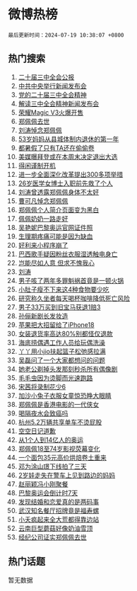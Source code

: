 # 微博热榜

`最后更新时间：2024-07-19 10:38:07 +0800`

## 热门搜索

1. [二十届三中全会公报](https://m.weibo.cn/search?containerid=100103type%3D1%26t%3D10%26q%3D%23%E4%BA%8C%E5%8D%81%E5%B1%8A%E4%B8%89%E4%B8%AD%E5%85%A8%E4%BC%9A%E5%85%AC%E6%8A%A5%23&stream_entry_id=51&isnewpage=1&extparam=seat%3D1%26pos%3D0%26c_type%3D51%26q%3D%2523%25E4%25BA%258C%25E5%258D%2581%25E5%25B1%258A%25E4%25B8%2589%25E4%25B8%25AD%25E5%2585%25A8%25E4%25BC%259A%25E5%2585%25AC%25E6%258A%25A5%2523%26dgr%3D0%26cate%3D10103%26stream_entry_id%3D51%26filter_type%3Drealtimehot%26display_time%3D1721356686%26pre_seqid%3D17213566866490303734)
1. [中共中央举行新闻发布会](https://m.weibo.cn/search?containerid=100103type%3D1%26t%3D10%26q%3D%23%E4%B8%AD%E5%85%B1%E4%B8%AD%E5%A4%AE%E4%B8%BE%E8%A1%8C%E6%96%B0%E9%97%BB%E5%8F%91%E5%B8%83%E4%BC%9A%23&stream_entry_id=31&isnewpage=1&extparam=seat%3D1%26stream_entry_id%3D31%26q%3D%2523%25E4%25B8%25AD%25E5%2585%25B1%25E4%25B8%25AD%25E5%25A4%25AE%25E4%25B8%25BE%25E8%25A1%258C%25E6%2596%25B0%25E9%2597%25BB%25E5%258F%2591%25E5%25B8%2583%25E4%25BC%259A%2523%26dgr%3D0%26filter_type%3Drealtimehot%26pos%3D0%26c_type%3D31%26realpos%3D1%26flag%3D1%26cate%3D5001%26lcate%3D5001%26band_rank%3D1%26display_time%3D1721356686%26pre_seqid%3D17213566866490303734)
1. [党的二十届三中全会精神](https://m.weibo.cn/search?containerid=100103type%3D1%26t%3D10%26q%3D%23%E5%85%9A%E7%9A%84%E4%BA%8C%E5%8D%81%E5%B1%8A%E4%B8%89%E4%B8%AD%E5%85%A8%E4%BC%9A%E7%B2%BE%E7%A5%9E%23&stream_entry_id=31&isnewpage=1&extparam=seat%3D1%26stream_entry_id%3D31%26q%3D%2523%25E5%2585%259A%25E7%259A%2584%25E4%25BA%258C%25E5%258D%2581%25E5%25B1%258A%25E4%25B8%2589%25E4%25B8%25AD%25E5%2585%25A8%25E4%25BC%259A%25E7%25B2%25BE%25E7%25A5%259E%2523%26dgr%3D0%26filter_type%3Drealtimehot%26pos%3D1%26c_type%3D31%26realpos%3D2%26flag%3D1%26cate%3D5001%26lcate%3D5001%26band_rank%3D2%26display_time%3D1721356686%26pre_seqid%3D17213566866490303734)
1. [解读三中全会精神新闻发布会](https://m.weibo.cn/search?containerid=100103type%3D1%26t%3D10%26q%3D%23%E8%A7%A3%E8%AF%BB%E4%B8%89%E4%B8%AD%E5%85%A8%E4%BC%9A%E7%B2%BE%E7%A5%9E%E6%96%B0%E9%97%BB%E5%8F%91%E5%B8%83%E4%BC%9A%23&stream_entry_id=31&isnewpage=1&extparam=seat%3D1%26stream_entry_id%3D31%26q%3D%2523%25E8%25A7%25A3%25E8%25AF%25BB%25E4%25B8%2589%25E4%25B8%25AD%25E5%2585%25A8%25E4%25BC%259A%25E7%25B2%25BE%25E7%25A5%259E%25E6%2596%25B0%25E9%2597%25BB%25E5%258F%2591%25E5%25B8%2583%25E4%25BC%259A%2523%26dgr%3D0%26filter_type%3Drealtimehot%26pos%3D2%26c_type%3D31%26realpos%3D3%26flag%3D1%26cate%3D5001%26lcate%3D5001%26band_rank%3D3%26display_time%3D1721356686%26pre_seqid%3D17213566866490303734)
1. [荣耀Magic V3火爆开售](https://m.weibo.cn/search?containerid=100103type%3D1%26t%3D10%26q%3D%23%E8%8D%A3%E8%80%80Magic+V3%E7%81%AB%E7%88%86%E5%BC%80%E5%94%AE%23&stream_entry_id=31&isnewpage=1&extparam=seat%3D1%26stream_entry_id%3D31%26q%3D%2523%25E8%258D%25A3%25E8%2580%2580Magic%2520V3%25E7%2581%25AB%25E7%2588%2586%25E5%25BC%2580%25E5%2594%25AE%2523%26dgr%3D0%26adid%3D246367%26band_rank%3D4%26pos%3D3%26c_type%3D31%26is_ad_pos%3D1%26cate%3D5001%26filter_type%3Drealtimehot%26lcate%3D5001%26topic_ad%3D1%26display_time%3D1721356686%26pre_seqid%3D17213566866490303734)
1. [郑佩佩去世](https://m.weibo.cn/search?containerid=100103type%3D1%26t%3D10%26q%3D%23%E9%83%91%E4%BD%A9%E4%BD%A9%E5%8E%BB%E4%B8%96%23&stream_entry_id=31&isnewpage=1&extparam=seat%3D1%26stream_entry_id%3D31%26q%3D%2523%25E9%2583%2591%25E4%25BD%25A9%25E4%25BD%25A9%25E5%258E%25BB%25E4%25B8%2596%2523%26dgr%3D0%26filter_type%3Drealtimehot%26pos%3D4%26c_type%3D31%26realpos%3D4%26flag%3D16%26cate%3D5001%26lcate%3D5001%26band_rank%3D4%26display_time%3D1721356686%26pre_seqid%3D17213566866490303734)
1. [刘涛悼念郑佩佩](https://m.weibo.cn/search?containerid=100103type%3D1%26t%3D10%26q%3D%E5%88%98%E6%B6%9B%E6%82%BC%E5%BF%B5%E9%83%91%E4%BD%A9%E4%BD%A9&stream_entry_id=31&isnewpage=1&extparam=seat%3D1%26stream_entry_id%3D31%26q%3D%25E5%2588%2598%25E6%25B6%259B%25E6%2582%25BC%25E5%25BF%25B5%25E9%2583%2591%25E4%25BD%25A9%25E4%25BD%25A9%26dgr%3D0%26filter_type%3Drealtimehot%26pos%3D5%26c_type%3D31%26realpos%3D5%26flag%3D1%26cate%3D5001%26lcate%3D5001%26band_rank%3D5%26display_time%3D1721356686%26pre_seqid%3D17213566866490303734)
1. [53岁妈妈从县城体制内退休的第一年](https://m.weibo.cn/search?containerid=100103type%3D1%26t%3D10%26q%3D%2353%E5%B2%81%E5%A6%88%E5%A6%88%E4%BB%8E%E5%8E%BF%E5%9F%8E%E4%BD%93%E5%88%B6%E5%86%85%E9%80%80%E4%BC%91%E7%9A%84%E7%AC%AC%E4%B8%80%E5%B9%B4%23&stream_entry_id=31&isnewpage=1&extparam=seat%3D1%26stream_entry_id%3D31%26q%3D%252353%25E5%25B2%2581%25E5%25A6%2588%25E5%25A6%2588%25E4%25BB%258E%25E5%258E%25BF%25E5%259F%258E%25E4%25BD%2593%25E5%2588%25B6%25E5%2586%2585%25E9%2580%2580%25E4%25BC%2591%25E7%259A%2584%25E7%25AC%25AC%25E4%25B8%2580%25E5%25B9%25B4%2523%26dgr%3D0%26filter_type%3Drealtimehot%26pos%3D6%26c_type%3D31%26realpos%3D6%26flag%3D0%26cate%3D5001%26lcate%3D5001%26band_rank%3D6%26display_time%3D1721356686%26pre_seqid%3D17213566866490303734)
1. [都暑假了只有TA还在偷偷卷](https://m.weibo.cn/search?containerid=100103type%3D1%26t%3D10%26q%3D%23%E9%83%BD%E6%9A%91%E5%81%87%E4%BA%86%E5%8F%AA%E6%9C%89TA%E8%BF%98%E5%9C%A8%E5%81%B7%E5%81%B7%E5%8D%B7%23&stream_entry_id=31&isnewpage=1&extparam=seat%3D1%26stream_entry_id%3D31%26q%3D%2523%25E9%2583%25BD%25E6%259A%2591%25E5%2581%2587%25E4%25BA%2586%25E5%258F%25AA%25E6%259C%2589TA%25E8%25BF%2598%25E5%259C%25A8%25E5%2581%25B7%25E5%2581%25B7%25E5%258D%25B7%2523%26dgr%3D0%26adid%3D246245%26band_rank%3D7%26pos%3D7%26c_type%3D31%26is_ad_pos%3D1%26cate%3D5001%26filter_type%3Drealtimehot%26lcate%3D5001%26topic_ad%3D1%26display_time%3D1721356686%26pre_seqid%3D17213566866490303734)
1. [美媒曝拜登或在本周末决定退出大选](https://m.weibo.cn/search?containerid=100103type%3D1%26t%3D10%26q%3D%23%E7%BE%8E%E5%AA%92%E6%9B%9D%E6%8B%9C%E7%99%BB%E6%88%96%E5%9C%A8%E6%9C%AC%E5%91%A8%E6%9C%AB%E5%86%B3%E5%AE%9A%E9%80%80%E5%87%BA%E5%A4%A7%E9%80%89%23&stream_entry_id=31&isnewpage=1&extparam=seat%3D1%26stream_entry_id%3D31%26q%3D%2523%25E7%25BE%258E%25E5%25AA%2592%25E6%259B%259D%25E6%258B%259C%25E7%2599%25BB%25E6%2588%2596%25E5%259C%25A8%25E6%259C%25AC%25E5%2591%25A8%25E6%259C%25AB%25E5%2586%25B3%25E5%25AE%259A%25E9%2580%2580%25E5%2587%25BA%25E5%25A4%25A7%25E9%2580%2589%2523%26dgr%3D0%26filter_type%3Drealtimehot%26pos%3D8%26c_type%3D31%26realpos%3D7%26flag%3D1%26cate%3D5001%26lcate%3D5001%26band_rank%3D7%26display_time%3D1721356686%26pre_seqid%3D17213566866490303734)
1. [得闲谨制开机](https://m.weibo.cn/search?containerid=100103type%3D1%26t%3D10%26q%3D%E5%BE%97%E9%97%B2%E8%B0%A8%E5%88%B6%E5%BC%80%E6%9C%BA&stream_entry_id=31&isnewpage=1&extparam=seat%3D1%26stream_entry_id%3D31%26q%3D%25E5%25BE%2597%25E9%2597%25B2%25E8%25B0%25A8%25E5%2588%25B6%25E5%25BC%2580%25E6%259C%25BA%26dgr%3D0%26filter_type%3Drealtimehot%26pos%3D9%26c_type%3D31%26realpos%3D8%26flag%3D0%26cate%3D5001%26lcate%3D5001%26band_rank%3D8%26display_time%3D1721356686%26pre_seqid%3D17213566866490303734)
1. [进一步全面深化改革提出300多项举措](https://m.weibo.cn/search?containerid=100103type%3D1%26t%3D10%26q%3D%23%E8%BF%9B%E4%B8%80%E6%AD%A5%E5%85%A8%E9%9D%A2%E6%B7%B1%E5%8C%96%E6%94%B9%E9%9D%A9%E6%8F%90%E5%87%BA300%E5%A4%9A%E9%A1%B9%E4%B8%BE%E6%8E%AA%23&stream_entry_id=31&isnewpage=1&extparam=seat%3D1%26stream_entry_id%3D31%26q%3D%2523%25E8%25BF%259B%25E4%25B8%2580%25E6%25AD%25A5%25E5%2585%25A8%25E9%259D%25A2%25E6%25B7%25B1%25E5%258C%2596%25E6%2594%25B9%25E9%259D%25A9%25E6%258F%2590%25E5%2587%25BA300%25E5%25A4%259A%25E9%25A1%25B9%25E4%25B8%25BE%25E6%258E%25AA%2523%26dgr%3D0%26filter_type%3Drealtimehot%26pos%3D10%26c_type%3D31%26realpos%3D9%26flag%3D1%26cate%3D5001%26lcate%3D5001%26band_rank%3D9%26display_time%3D1721356686%26pre_seqid%3D17213566866490303734)
1. [26岁医学女博士入职前先救了个人](https://m.weibo.cn/search?containerid=100103type%3D1%26t%3D10%26q%3D%2326%E5%B2%81%E5%8C%BB%E5%AD%A6%E5%A5%B3%E5%8D%9A%E5%A3%AB%E5%85%A5%E8%81%8C%E5%89%8D%E5%85%88%E6%95%91%E4%BA%86%E4%B8%AA%E4%BA%BA%23&stream_entry_id=31&isnewpage=1&extparam=seat%3D1%26stream_entry_id%3D31%26q%3D%252326%25E5%25B2%2581%25E5%258C%25BB%25E5%25AD%25A6%25E5%25A5%25B3%25E5%258D%259A%25E5%25A3%25AB%25E5%2585%25A5%25E8%2581%258C%25E5%2589%258D%25E5%2585%2588%25E6%2595%2591%25E4%25BA%2586%25E4%25B8%25AA%25E4%25BA%25BA%2523%26dgr%3D0%26filter_type%3Drealtimehot%26pos%3D11%26c_type%3D31%26realpos%3D10%26flag%3D32768%26cate%3D5001%26lcate%3D5001%26band_rank%3D10%26display_time%3D1721356686%26pre_seqid%3D17213566866490303734)
1. [刘涛曾透露郑佩佩身体不太好](https://m.weibo.cn/search?containerid=100103type%3D1%26t%3D10%26q%3D%E5%88%98%E6%B6%9B%E6%9B%BE%E9%80%8F%E9%9C%B2%E9%83%91%E4%BD%A9%E4%BD%A9%E8%BA%AB%E4%BD%93%E4%B8%8D%E5%A4%AA%E5%A5%BD&stream_entry_id=31&isnewpage=1&extparam=seat%3D1%26stream_entry_id%3D31%26q%3D%25E5%2588%2598%25E6%25B6%259B%25E6%259B%25BE%25E9%2580%258F%25E9%259C%25B2%25E9%2583%2591%25E4%25BD%25A9%25E4%25BD%25A9%25E8%25BA%25AB%25E4%25BD%2593%25E4%25B8%258D%25E5%25A4%25AA%25E5%25A5%25BD%26dgr%3D0%26filter_type%3Drealtimehot%26pos%3D12%26c_type%3D31%26realpos%3D11%26flag%3D2%26cate%3D5001%26lcate%3D5001%26band_rank%3D11%26display_time%3D1721356686%26pre_seqid%3D17213566866490303734)
1. [曹可凡悼念郑佩佩](https://m.weibo.cn/search?containerid=100103type%3D1%26t%3D10%26q%3D%23%E6%9B%B9%E5%8F%AF%E5%87%A1%E6%82%BC%E5%BF%B5%E9%83%91%E4%BD%A9%E4%BD%A9%23&stream_entry_id=31&isnewpage=1&extparam=seat%3D1%26stream_entry_id%3D31%26q%3D%2523%25E6%259B%25B9%25E5%258F%25AF%25E5%2587%25A1%25E6%2582%25BC%25E5%25BF%25B5%25E9%2583%2591%25E4%25BD%25A9%25E4%25BD%25A9%2523%26dgr%3D0%26filter_type%3Drealtimehot%26pos%3D13%26c_type%3D31%26realpos%3D12%26flag%3D2%26cate%3D5001%26lcate%3D5001%26band_rank%3D12%26display_time%3D1721356686%26pre_seqid%3D17213566866490303734)
1. [郑佩佩个人简介页面变为黑白](https://m.weibo.cn/search?containerid=100103type%3D1%26t%3D10%26q%3D%23%E9%83%91%E4%BD%A9%E4%BD%A9%E4%B8%AA%E4%BA%BA%E7%AE%80%E4%BB%8B%E9%A1%B5%E9%9D%A2%E5%8F%98%E4%B8%BA%E9%BB%91%E7%99%BD%23&stream_entry_id=31&isnewpage=1&extparam=seat%3D1%26stream_entry_id%3D31%26q%3D%2523%25E9%2583%2591%25E4%25BD%25A9%25E4%25BD%25A9%25E4%25B8%25AA%25E4%25BA%25BA%25E7%25AE%2580%25E4%25BB%258B%25E9%25A1%25B5%25E9%259D%25A2%25E5%258F%2598%25E4%25B8%25BA%25E9%25BB%2591%25E7%2599%25BD%2523%26dgr%3D0%26filter_type%3Drealtimehot%26pos%3D14%26c_type%3D31%26realpos%3D13%26flag%3D1%26cate%3D5001%26lcate%3D5001%26band_rank%3D13%26display_time%3D1721356686%26pre_seqid%3D17213566866490303734)
1. [佩佩奶奶一路走好](https://m.weibo.cn/search?containerid=100103type%3D1%26t%3D10%26q%3D%E4%BD%A9%E4%BD%A9%E5%A5%B6%E5%A5%B6%E4%B8%80%E8%B7%AF%E8%B5%B0%E5%A5%BD&stream_entry_id=31&isnewpage=1&extparam=seat%3D1%26stream_entry_id%3D31%26q%3D%25E4%25BD%25A9%25E4%25BD%25A9%25E5%25A5%25B6%25E5%25A5%25B6%25E4%25B8%2580%25E8%25B7%25AF%25E8%25B5%25B0%25E5%25A5%25BD%26dgr%3D0%26filter_type%3Drealtimehot%26pos%3D15%26c_type%3D31%26realpos%3D14%26flag%3D1%26cate%3D5001%26lcate%3D5001%26band_rank%3D14%26display_time%3D1721356686%26pre_seqid%3D17213566866490303734)
1. [吴艳妮巴黎奥运官网证件照](https://m.weibo.cn/search?containerid=100103type%3D1%26t%3D10%26q%3D%23%E5%90%B4%E8%89%B3%E5%A6%AE%E5%B7%B4%E9%BB%8E%E5%A5%A5%E8%BF%90%E5%AE%98%E7%BD%91%E8%AF%81%E4%BB%B6%E7%85%A7%23&stream_entry_id=31&isnewpage=1&extparam=seat%3D1%26stream_entry_id%3D31%26q%3D%2523%25E5%2590%25B4%25E8%2589%25B3%25E5%25A6%25AE%25E5%25B7%25B4%25E9%25BB%258E%25E5%25A5%25A5%25E8%25BF%2590%25E5%25AE%2598%25E7%25BD%2591%25E8%25AF%2581%25E4%25BB%25B6%25E7%2585%25A7%2523%26dgr%3D0%26filter_type%3Drealtimehot%26pos%3D16%26c_type%3D31%26realpos%3D15%26flag%3D2%26cate%3D5001%26lcate%3D5001%26band_rank%3D15%26display_time%3D1721356686%26pre_seqid%3D17213566866490303734)
1. [生理期疼痛可能是因为缺血](https://m.weibo.cn/search?containerid=100103type%3D1%26t%3D10%26q%3D%E7%94%9F%E7%90%86%E6%9C%9F%E7%96%BC%E7%97%9B%E5%8F%AF%E8%83%BD%E6%98%AF%E5%9B%A0%E4%B8%BA%E7%BC%BA%E8%A1%80&stream_entry_id=31&isnewpage=1&extparam=seat%3D1%26stream_entry_id%3D31%26q%3D%25E7%2594%259F%25E7%2590%2586%25E6%259C%259F%25E7%2596%25BC%25E7%2597%259B%25E5%258F%25AF%25E8%2583%25BD%25E6%2598%25AF%25E5%259B%25A0%25E4%25B8%25BA%25E7%25BC%25BA%25E8%25A1%2580%26dgr%3D0%26filter_type%3Drealtimehot%26pos%3D17%26c_type%3D31%26realpos%3D16%26flag%3D0%26cate%3D5001%26lcate%3D5001%26band_rank%3D16%26display_time%3D1721356686%26pre_seqid%3D17213566866490303734)
1. [好利来小程序崩了](https://m.weibo.cn/search?containerid=100103type%3D1%26t%3D10%26q%3D%E5%A5%BD%E5%88%A9%E6%9D%A5%E5%B0%8F%E7%A8%8B%E5%BA%8F%E5%B4%A9%E4%BA%86&stream_entry_id=31&isnewpage=1&extparam=seat%3D1%26stream_entry_id%3D31%26q%3D%25E5%25A5%25BD%25E5%2588%25A9%25E6%259D%25A5%25E5%25B0%258F%25E7%25A8%258B%25E5%25BA%258F%25E5%25B4%25A9%25E4%25BA%2586%26dgr%3D0%26filter_type%3Drealtimehot%26pos%3D18%26c_type%3D31%26realpos%3D17%26flag%3D1%26cate%3D5001%26lcate%3D5001%26band_rank%3D17%26display_time%3D1721356686%26pre_seqid%3D17213566866490303734)
1. [巴西歌手疑因粉丝衣服湿透触电身亡](https://m.weibo.cn/search?containerid=100103type%3D1%26t%3D10%26q%3D%23%E5%B7%B4%E8%A5%BF%E6%AD%8C%E6%89%8B%E7%96%91%E5%9B%A0%E7%B2%89%E4%B8%9D%E8%A1%A3%E6%9C%8D%E6%B9%BF%E9%80%8F%E8%A7%A6%E7%94%B5%E8%BA%AB%E4%BA%A1%23&stream_entry_id=31&isnewpage=1&extparam=seat%3D1%26stream_entry_id%3D31%26q%3D%2523%25E5%25B7%25B4%25E8%25A5%25BF%25E6%25AD%258C%25E6%2589%258B%25E7%2596%2591%25E5%259B%25A0%25E7%25B2%2589%25E4%25B8%259D%25E8%25A1%25A3%25E6%259C%258D%25E6%25B9%25BF%25E9%2580%258F%25E8%25A7%25A6%25E7%2594%25B5%25E8%25BA%25AB%25E4%25BA%25A1%2523%26dgr%3D0%26filter_type%3Drealtimehot%26pos%3D19%26c_type%3D31%26realpos%3D18%26flag%3D0%26cate%3D5001%26lcate%3D5001%26band_rank%3D18%26display_time%3D1721356686%26pre_seqid%3D17213566866490303734)
1. [岂能尽如人意 但求不愧我心](https://m.weibo.cn/search?containerid=100103type%3D1%26t%3D10%26q%3D%E5%B2%82%E8%83%BD%E5%B0%BD%E5%A6%82%E4%BA%BA%E6%84%8F+%E4%BD%86%E6%B1%82%E4%B8%8D%E6%84%A7%E6%88%91%E5%BF%83&stream_entry_id=31&isnewpage=1&extparam=seat%3D1%26stream_entry_id%3D31%26q%3D%25E5%25B2%2582%25E8%2583%25BD%25E5%25B0%25BD%25E5%25A6%2582%25E4%25BA%25BA%25E6%2584%258F%2520%25E4%25BD%2586%25E6%25B1%2582%25E4%25B8%258D%25E6%2584%25A7%25E6%2588%2591%25E5%25BF%2583%26dgr%3D0%26filter_type%3Drealtimehot%26pos%3D20%26c_type%3D31%26realpos%3D19%26flag%3D1%26cate%3D5001%26lcate%3D5001%26band_rank%3D19%26display_time%3D1721356686%26pre_seqid%3D17213566866490303734)
1. [刘涛](https://m.weibo.cn/search?containerid=100103type%3D1%26t%3D10%26q%3D%E5%88%98%E6%B6%9B&stream_entry_id=31&isnewpage=1&extparam=seat%3D1%26stream_entry_id%3D31%26q%3D%25E5%2588%2598%25E6%25B6%259B%26dgr%3D0%26filter_type%3Drealtimehot%26pos%3D21%26c_type%3D31%26realpos%3D20%26flag%3D1%26cate%3D5001%26lcate%3D5001%26band_rank%3D20%26display_time%3D1721356686%26pre_seqid%3D17213566866490303734)
1. [男子咳了两年多罪魁祸首竟是一顿火锅](https://m.weibo.cn/search?containerid=100103type%3D1%26t%3D10%26q%3D%23%E7%94%B7%E5%AD%90%E5%92%B3%E4%BA%86%E4%B8%A4%E5%B9%B4%E5%A4%9A%E7%BD%AA%E9%AD%81%E7%A5%B8%E9%A6%96%E7%AB%9F%E6%98%AF%E4%B8%80%E9%A1%BF%E7%81%AB%E9%94%85%23&stream_entry_id=31&isnewpage=1&extparam=seat%3D1%26stream_entry_id%3D31%26q%3D%2523%25E7%2594%25B7%25E5%25AD%2590%25E5%2592%25B3%25E4%25BA%2586%25E4%25B8%25A4%25E5%25B9%25B4%25E5%25A4%259A%25E7%25BD%25AA%25E9%25AD%2581%25E7%25A5%25B8%25E9%25A6%2596%25E7%25AB%259F%25E6%2598%25AF%25E4%25B8%2580%25E9%25A1%25BF%25E7%2581%25AB%25E9%2594%2585%2523%26dgr%3D0%26filter_type%3Drealtimehot%26pos%3D22%26c_type%3D31%26realpos%3D21%26flag%3D1%26cate%3D5001%26lcate%3D5001%26band_rank%3D21%26display_time%3D1721356686%26pre_seqid%3D17213566866490303734)
1. [小肚子瘦不下来这4种食物要少吃](https://m.weibo.cn/search?containerid=100103type%3D1%26t%3D10%26q%3D%23%E5%B0%8F%E8%82%9A%E5%AD%90%E7%98%A6%E4%B8%8D%E4%B8%8B%E6%9D%A5%E8%BF%994%E7%A7%8D%E9%A3%9F%E7%89%A9%E8%A6%81%E5%B0%91%E5%90%83%23&stream_entry_id=31&isnewpage=1&extparam=seat%3D1%26stream_entry_id%3D31%26q%3D%2523%25E5%25B0%258F%25E8%2582%259A%25E5%25AD%2590%25E7%2598%25A6%25E4%25B8%258D%25E4%25B8%258B%25E6%259D%25A5%25E8%25BF%25994%25E7%25A7%258D%25E9%25A3%259F%25E7%2589%25A9%25E8%25A6%2581%25E5%25B0%2591%25E5%2590%2583%2523%26dgr%3D0%26filter_type%3Drealtimehot%26pos%3D23%26c_type%3D31%26realpos%3D22%26flag%3D1%26cate%3D5001%26lcate%3D5001%26band_rank%3D22%26display_time%3D1721356686%26pre_seqid%3D17213566866490303734)
1. [研究称久坐者每天喝杯咖啡降低死亡风险](https://m.weibo.cn/search?containerid=100103type%3D1%26t%3D10%26q%3D%23%E7%A0%94%E7%A9%B6%E7%A7%B0%E4%B9%85%E5%9D%90%E8%80%85%E6%AF%8F%E5%A4%A9%E5%96%9D%E6%9D%AF%E5%92%96%E5%95%A1%E9%99%8D%E4%BD%8E%E6%AD%BB%E4%BA%A1%E9%A3%8E%E9%99%A9%23&stream_entry_id=31&isnewpage=1&extparam=seat%3D1%26stream_entry_id%3D31%26q%3D%2523%25E7%25A0%2594%25E7%25A9%25B6%25E7%25A7%25B0%25E4%25B9%2585%25E5%259D%2590%25E8%2580%2585%25E6%25AF%258F%25E5%25A4%25A9%25E5%2596%259D%25E6%259D%25AF%25E5%2592%2596%25E5%2595%25A1%25E9%2599%258D%25E4%25BD%258E%25E6%25AD%25BB%25E4%25BA%25A1%25E9%25A3%258E%25E9%2599%25A9%2523%26dgr%3D0%26filter_type%3Drealtimehot%26pos%3D24%26c_type%3D31%26realpos%3D23%26flag%3D0%26cate%3D5001%26lcate%3D5001%26band_rank%3D23%26display_time%3D1721356686%26pre_seqid%3D17213566866490303734)
1. [男子33万买到旧宝马获退1赔3](https://m.weibo.cn/search?containerid=100103type%3D1%26t%3D10%26q%3D%23%E7%94%B7%E5%AD%9033%E4%B8%87%E4%B9%B0%E5%88%B0%E6%97%A7%E5%AE%9D%E9%A9%AC%E8%8E%B7%E9%80%801%E8%B5%943%23&stream_entry_id=31&isnewpage=1&extparam=seat%3D1%26stream_entry_id%3D31%26q%3D%2523%25E7%2594%25B7%25E5%25AD%259033%25E4%25B8%2587%25E4%25B9%25B0%25E5%2588%25B0%25E6%2597%25A7%25E5%25AE%259D%25E9%25A9%25AC%25E8%258E%25B7%25E9%2580%25801%25E8%25B5%25943%2523%26dgr%3D0%26filter_type%3Drealtimehot%26pos%3D25%26c_type%3D31%26realpos%3D24%26flag%3D1%26cate%3D5001%26lcate%3D5001%26band_rank%3D24%26display_time%3D1721356686%26pre_seqid%3D17213566866490303734)
1. [孙俪新剧长发妆造](https://m.weibo.cn/search?containerid=100103type%3D1%26t%3D10%26q%3D%23%E5%AD%99%E4%BF%AA%E6%96%B0%E5%89%A7%E9%95%BF%E5%8F%91%E5%A6%86%E9%80%A0%23&stream_entry_id=31&isnewpage=1&extparam=seat%3D1%26stream_entry_id%3D31%26q%3D%2523%25E5%25AD%2599%25E4%25BF%25AA%25E6%2596%25B0%25E5%2589%25A7%25E9%2595%25BF%25E5%258F%2591%25E5%25A6%2586%25E9%2580%25A0%2523%26dgr%3D0%26filter_type%3Drealtimehot%26pos%3D26%26c_type%3D31%26realpos%3D25%26flag%3D1%26cate%3D5001%26lcate%3D5001%26band_rank%3D25%26display_time%3D1721356686%26pre_seqid%3D17213566866490303734)
1. [苹果把大招留给了iPhone18](https://m.weibo.cn/search?containerid=100103type%3D1%26t%3D10%26q%3D%23%E8%8B%B9%E6%9E%9C%E6%8A%8A%E5%A4%A7%E6%8B%9B%E7%95%99%E7%BB%99%E4%BA%86iPhone18%23&stream_entry_id=31&isnewpage=1&extparam=seat%3D1%26stream_entry_id%3D31%26q%3D%2523%25E8%258B%25B9%25E6%259E%259C%25E6%258A%258A%25E5%25A4%25A7%25E6%258B%259B%25E7%2595%2599%25E7%25BB%2599%25E4%25BA%2586iPhone18%2523%26dgr%3D0%26filter_type%3Drealtimehot%26pos%3D27%26c_type%3D31%26realpos%3D26%26flag%3D0%26cate%3D5001%26lcate%3D5001%26band_rank%3D26%26display_time%3D1721356686%26pre_seqid%3D17213566866490303734)
1. [女装退货率高达80%别都怪仅退款](https://m.weibo.cn/search?containerid=100103type%3D1%26t%3D10%26q%3D%23%E5%A5%B3%E8%A3%85%E9%80%80%E8%B4%A7%E7%8E%87%E9%AB%98%E8%BE%BE80%25%E5%88%AB%E9%83%BD%E6%80%AA%E4%BB%85%E9%80%80%E6%AC%BE%23&stream_entry_id=31&isnewpage=1&extparam=seat%3D1%26stream_entry_id%3D31%26q%3D%2523%25E5%25A5%25B3%25E8%25A3%2585%25E9%2580%2580%25E8%25B4%25A7%25E7%258E%2587%25E9%25AB%2598%25E8%25BE%25BE80%2525%25E5%2588%25AB%25E9%2583%25BD%25E6%2580%25AA%25E4%25BB%2585%25E9%2580%2580%25E6%25AC%25BE%2523%26dgr%3D0%26filter_type%3Drealtimehot%26pos%3D28%26c_type%3D31%26realpos%3D27%26flag%3D1%26cate%3D5001%26lcate%3D5001%26band_rank%3D27%26display_time%3D1721356686%26pre_seqid%3D17213566866490303734)
1. [海底捞偶遇工作人员给玩偶洗澡](https://m.weibo.cn/search?containerid=100103type%3D1%26t%3D10%26q%3D%23%E6%B5%B7%E5%BA%95%E6%8D%9E%E5%81%B6%E9%81%87%E5%B7%A5%E4%BD%9C%E4%BA%BA%E5%91%98%E7%BB%99%E7%8E%A9%E5%81%B6%E6%B4%97%E6%BE%A1%23&stream_entry_id=31&isnewpage=1&extparam=seat%3D1%26stream_entry_id%3D31%26q%3D%2523%25E6%25B5%25B7%25E5%25BA%2595%25E6%258D%259E%25E5%2581%25B6%25E9%2581%2587%25E5%25B7%25A5%25E4%25BD%259C%25E4%25BA%25BA%25E5%2591%2598%25E7%25BB%2599%25E7%258E%25A9%25E5%2581%25B6%25E6%25B4%2597%25E6%25BE%25A1%2523%26dgr%3D0%26filter_type%3Drealtimehot%26pos%3D29%26c_type%3D31%26realpos%3D28%26flag%3D1%26cate%3D5001%26lcate%3D5001%26band_rank%3D28%26display_time%3D1721356686%26pre_seqid%3D17213566866490303734)
1. [丫丫用小jio扶起篮子松弛感拉满](https://m.weibo.cn/search?containerid=100103type%3D1%26t%3D10%26q%3D%23%E4%B8%AB%E4%B8%AB%E7%94%A8%E5%B0%8Fjio%E6%89%B6%E8%B5%B7%E7%AF%AE%E5%AD%90%E6%9D%BE%E5%BC%9B%E6%84%9F%E6%8B%89%E6%BB%A1%23&stream_entry_id=31&isnewpage=1&extparam=seat%3D1%26stream_entry_id%3D31%26q%3D%2523%25E4%25B8%25AB%25E4%25B8%25AB%25E7%2594%25A8%25E5%25B0%258Fjio%25E6%2589%25B6%25E8%25B5%25B7%25E7%25AF%25AE%25E5%25AD%2590%25E6%259D%25BE%25E5%25BC%259B%25E6%2584%259F%25E6%258B%2589%25E6%25BB%25A1%2523%26dgr%3D0%26filter_type%3Drealtimehot%26pos%3D30%26c_type%3D31%26realpos%3D29%26flag%3D1%26cate%3D5001%26lcate%3D5001%26band_rank%3D29%26display_time%3D1721356686%26pre_seqid%3D17213566866490303734)
1. [吴磊问了一个大家都想问的问题](https://m.weibo.cn/search?containerid=100103type%3D1%26t%3D10%26q%3D%E5%90%B4%E7%A3%8A%E9%97%AE%E4%BA%86%E4%B8%80%E4%B8%AA%E5%A4%A7%E5%AE%B6%E9%83%BD%E6%83%B3%E9%97%AE%E7%9A%84%E9%97%AE%E9%A2%98&stream_entry_id=31&isnewpage=1&extparam=seat%3D1%26stream_entry_id%3D31%26q%3D%25E5%2590%25B4%25E7%25A3%258A%25E9%2597%25AE%25E4%25BA%2586%25E4%25B8%2580%25E4%25B8%25AA%25E5%25A4%25A7%25E5%25AE%25B6%25E9%2583%25BD%25E6%2583%25B3%25E9%2597%25AE%25E7%259A%2584%25E9%2597%25AE%25E9%25A2%2598%26dgr%3D0%26filter_type%3Drealtimehot%26pos%3D31%26c_type%3D31%26realpos%3D30%26flag%3D1%26cate%3D5001%26lcate%3D5001%26band_rank%3D30%26display_time%3D1721356686%26pre_seqid%3D17213566866490303734)
1. [她老公剃掉头发那刻秒杀所有偶像剧](https://m.weibo.cn/search?containerid=100103type%3D1%26t%3D10%26q%3D%23%E5%A5%B9%E8%80%81%E5%85%AC%E5%89%83%E6%8E%89%E5%A4%B4%E5%8F%91%E9%82%A3%E5%88%BB%E7%A7%92%E6%9D%80%E6%89%80%E6%9C%89%E5%81%B6%E5%83%8F%E5%89%A7%23&stream_entry_id=31&isnewpage=1&extparam=seat%3D1%26stream_entry_id%3D31%26q%3D%2523%25E5%25A5%25B9%25E8%2580%2581%25E5%2585%25AC%25E5%2589%2583%25E6%258E%2589%25E5%25A4%25B4%25E5%258F%2591%25E9%2582%25A3%25E5%2588%25BB%25E7%25A7%2592%25E6%259D%2580%25E6%2589%2580%25E6%259C%2589%25E5%2581%25B6%25E5%2583%258F%25E5%2589%25A7%2523%26dgr%3D0%26filter_type%3Drealtimehot%26pos%3D32%26c_type%3D31%26realpos%3D31%26flag%3D32768%26cate%3D5001%26lcate%3D5001%26band_rank%3D31%26display_time%3D1721356686%26pre_seqid%3D17213566866490303734)
1. [毛毛虫因为烫脚而光速跑路](https://m.weibo.cn/search?containerid=100103type%3D1%26t%3D10%26q%3D%E6%AF%9B%E6%AF%9B%E8%99%AB%E5%9B%A0%E4%B8%BA%E7%83%AB%E8%84%9A%E8%80%8C%E5%85%89%E9%80%9F%E8%B7%91%E8%B7%AF&stream_entry_id=31&isnewpage=1&extparam=seat%3D1%26stream_entry_id%3D31%26q%3D%25E6%25AF%259B%25E6%25AF%259B%25E8%2599%25AB%25E5%259B%25A0%25E4%25B8%25BA%25E7%2583%25AB%25E8%2584%259A%25E8%2580%258C%25E5%2585%2589%25E9%2580%259F%25E8%25B7%2591%25E8%25B7%25AF%26dgr%3D0%26filter_type%3Drealtimehot%26pos%3D33%26c_type%3D31%26realpos%3D32%26flag%3D0%26cate%3D5001%26lcate%3D5001%26band_rank%3D32%26display_time%3D1721356686%26pre_seqid%3D17213566866490303734)
1. [宋茜将录制花少6](https://m.weibo.cn/search?containerid=100103type%3D1%26t%3D10%26q%3D%23%E5%AE%8B%E8%8C%9C%E5%B0%86%E5%BD%95%E5%88%B6%E8%8A%B1%E5%B0%916%23&stream_entry_id=31&isnewpage=1&extparam=seat%3D1%26stream_entry_id%3D31%26q%3D%2523%25E5%25AE%258B%25E8%258C%259C%25E5%25B0%2586%25E5%25BD%2595%25E5%2588%25B6%25E8%258A%25B1%25E5%25B0%25916%2523%26dgr%3D0%26filter_type%3Drealtimehot%26pos%3D34%26c_type%3D31%26realpos%3D33%26flag%3D1%26cate%3D5001%26lcate%3D5001%26band_rank%3D33%26display_time%3D1721356686%26pre_seqid%3D17213566866490303734)
1. [加沙小兔子衣服女童惊恐睁大眼睛](https://m.weibo.cn/search?containerid=100103type%3D1%26t%3D10%26q%3D%23%E5%8A%A0%E6%B2%99%E5%B0%8F%E5%85%94%E5%AD%90%E8%A1%A3%E6%9C%8D%E5%A5%B3%E7%AB%A5%E6%83%8A%E6%81%90%E7%9D%81%E5%A4%A7%E7%9C%BC%E7%9D%9B%23&stream_entry_id=31&isnewpage=1&extparam=seat%3D1%26stream_entry_id%3D31%26q%3D%2523%25E5%258A%25A0%25E6%25B2%2599%25E5%25B0%258F%25E5%2585%2594%25E5%25AD%2590%25E8%25A1%25A3%25E6%259C%258D%25E5%25A5%25B3%25E7%25AB%25A5%25E6%2583%258A%25E6%2581%2590%25E7%259D%2581%25E5%25A4%25A7%25E7%259C%25BC%25E7%259D%259B%2523%26dgr%3D0%26filter_type%3Drealtimehot%26pos%3D35%26c_type%3D31%26realpos%3D34%26flag%3D1%26cate%3D5001%26lcate%3D5001%26band_rank%3D34%26display_time%3D1721356686%26pre_seqid%3D17213566866490303734)
1. [郑佩佩是香港电影的一代侠女](https://m.weibo.cn/search?containerid=100103type%3D1%26t%3D10%26q%3D%23%E9%83%91%E4%BD%A9%E4%BD%A9%E6%98%AF%E9%A6%99%E6%B8%AF%E7%94%B5%E5%BD%B1%E7%9A%84%E4%B8%80%E4%BB%A3%E4%BE%A0%E5%A5%B3%23&stream_entry_id=31&isnewpage=1&extparam=seat%3D1%26stream_entry_id%3D31%26q%3D%2523%25E9%2583%2591%25E4%25BD%25A9%25E4%25BD%25A9%25E6%2598%25AF%25E9%25A6%2599%25E6%25B8%25AF%25E7%2594%25B5%25E5%25BD%25B1%25E7%259A%2584%25E4%25B8%2580%25E4%25BB%25A3%25E4%25BE%25A0%25E5%25A5%25B3%2523%26dgr%3D0%26filter_type%3Drealtimehot%26pos%3D36%26c_type%3D31%26realpos%3D35%26flag%3D1%26cate%3D5001%26lcate%3D5001%26band_rank%3D35%26display_time%3D1721356686%26pre_seqid%3D17213566866490303734)
1. [喝隔夜水会致癌吗](https://m.weibo.cn/search?containerid=100103type%3D1%26t%3D10%26q%3D%23%E5%96%9D%E9%9A%94%E5%A4%9C%E6%B0%B4%E4%BC%9A%E8%87%B4%E7%99%8C%E5%90%97%23&stream_entry_id=31&isnewpage=1&extparam=seat%3D1%26stream_entry_id%3D31%26q%3D%2523%25E5%2596%259D%25E9%259A%2594%25E5%25A4%259C%25E6%25B0%25B4%25E4%25BC%259A%25E8%2587%25B4%25E7%2599%258C%25E5%2590%2597%2523%26dgr%3D0%26filter_type%3Drealtimehot%26pos%3D37%26c_type%3D31%26realpos%3D36%26flag%3D1%26cate%3D5001%26lcate%3D5001%26band_rank%3D36%26display_time%3D1721356686%26pre_seqid%3D17213566866490303734)
1. [杭州5.2万辆共享单车不烫屁股](https://m.weibo.cn/search?containerid=100103type%3D1%26t%3D10%26q%3D%23%E6%9D%AD%E5%B7%9E5.2%E4%B8%87%E8%BE%86%E5%85%B1%E4%BA%AB%E5%8D%95%E8%BD%A6%E4%B8%8D%E7%83%AB%E5%B1%81%E8%82%A1%23&stream_entry_id=31&isnewpage=1&extparam=seat%3D1%26stream_entry_id%3D31%26q%3D%2523%25E6%259D%25AD%25E5%25B7%259E5.2%25E4%25B8%2587%25E8%25BE%2586%25E5%2585%25B1%25E4%25BA%25AB%25E5%258D%2595%25E8%25BD%25A6%25E4%25B8%258D%25E7%2583%25AB%25E5%25B1%2581%25E8%2582%25A1%2523%26dgr%3D0%26filter_type%3Drealtimehot%26pos%3D38%26c_type%3D31%26realpos%3D37%26flag%3D32768%26cate%3D5001%26lcate%3D5001%26band_rank%3D37%26display_time%3D1721356686%26pre_seqid%3D17213566866490303734)
1. [空空日记道歉](https://m.weibo.cn/search?containerid=100103type%3D1%26t%3D10%26q%3D%23%E7%A9%BA%E7%A9%BA%E6%97%A5%E8%AE%B0%E9%81%93%E6%AD%89%23&stream_entry_id=31&isnewpage=1&extparam=seat%3D1%26stream_entry_id%3D31%26q%3D%2523%25E7%25A9%25BA%25E7%25A9%25BA%25E6%2597%25A5%25E8%25AE%25B0%25E9%2581%2593%25E6%25AD%2589%2523%26dgr%3D0%26filter_type%3Drealtimehot%26pos%3D39%26c_type%3D31%26realpos%3D38%26flag%3D0%26cate%3D5001%26lcate%3D5001%26band_rank%3D38%26display_time%3D1721356686%26pre_seqid%3D17213566866490303734)
1. [从1个人到14亿人的奥运](https://m.weibo.cn/search?containerid=100103type%3D1%26t%3D10%26q%3D%23%E4%BB%8E1%E4%B8%AA%E4%BA%BA%E5%88%B014%E4%BA%BF%E4%BA%BA%E7%9A%84%E5%A5%A5%E8%BF%90%23&stream_entry_id=31&isnewpage=1&extparam=seat%3D1%26stream_entry_id%3D31%26q%3D%2523%25E4%25BB%258E1%25E4%25B8%25AA%25E4%25BA%25BA%25E5%2588%25B014%25E4%25BA%25BF%25E4%25BA%25BA%25E7%259A%2584%25E5%25A5%25A5%25E8%25BF%2590%2523%26dgr%3D0%26filter_type%3Drealtimehot%26pos%3D40%26c_type%3D31%26realpos%3D39%26flag%3D1%26cate%3D5001%26lcate%3D5001%26band_rank%3D39%26display_time%3D1721356686%26pre_seqid%3D17213566866490303734)
1. [郑佩佩18至74岁影视荧幕变化](https://m.weibo.cn/search?containerid=100103type%3D1%26t%3D10%26q%3D%23%E9%83%91%E4%BD%A9%E4%BD%A918%E8%87%B374%E5%B2%81%E5%BD%B1%E8%A7%86%E8%8D%A7%E5%B9%95%E5%8F%98%E5%8C%96%23&stream_entry_id=31&isnewpage=1&extparam=seat%3D1%26stream_entry_id%3D31%26q%3D%2523%25E9%2583%2591%25E4%25BD%25A9%25E4%25BD%25A918%25E8%2587%25B374%25E5%25B2%2581%25E5%25BD%25B1%25E8%25A7%2586%25E8%258D%25A7%25E5%25B9%2595%25E5%258F%2598%25E5%258C%2596%2523%26dgr%3D0%26filter_type%3Drealtimehot%26pos%3D41%26c_type%3D31%26realpos%3D40%26flag%3D1%26cate%3D5001%26lcate%3D5001%26band_rank%3D40%26display_time%3D1721356686%26pre_seqid%3D17213566866490303734)
1. [一个面包35元高价烘焙卷土重来](https://m.weibo.cn/search?containerid=100103type%3D1%26t%3D10%26q%3D%23%E4%B8%80%E4%B8%AA%E9%9D%A2%E5%8C%8535%E5%85%83%E9%AB%98%E4%BB%B7%E7%83%98%E7%84%99%E5%8D%B7%E5%9C%9F%E9%87%8D%E6%9D%A5%23&stream_entry_id=31&isnewpage=1&extparam=seat%3D1%26stream_entry_id%3D31%26q%3D%2523%25E4%25B8%2580%25E4%25B8%25AA%25E9%259D%25A2%25E5%258C%258535%25E5%2585%2583%25E9%25AB%2598%25E4%25BB%25B7%25E7%2583%2598%25E7%2584%2599%25E5%258D%25B7%25E5%259C%259F%25E9%2587%258D%25E6%259D%25A5%2523%26dgr%3D0%26filter_type%3Drealtimehot%26pos%3D42%26c_type%3D31%26realpos%3D41%26flag%3D0%26cate%3D5001%26lcate%3D5001%26band_rank%3D41%26display_time%3D1721356686%26pre_seqid%3D17213566866490303734)
1. [邓为涂山璟下线拍了三天](https://m.weibo.cn/search?containerid=100103type%3D1%26t%3D10%26q%3D%E9%82%93%E4%B8%BA%E6%B6%82%E5%B1%B1%E7%92%9F%E4%B8%8B%E7%BA%BF%E6%8B%8D%E4%BA%86%E4%B8%89%E5%A4%A9&stream_entry_id=31&isnewpage=1&extparam=seat%3D1%26stream_entry_id%3D31%26q%3D%25E9%2582%2593%25E4%25B8%25BA%25E6%25B6%2582%25E5%25B1%25B1%25E7%2592%259F%25E4%25B8%258B%25E7%25BA%25BF%25E6%258B%258D%25E4%25BA%2586%25E4%25B8%2589%25E5%25A4%25A9%26dgr%3D0%26filter_type%3Drealtimehot%26pos%3D43%26c_type%3D31%26realpos%3D42%26flag%3D1%26cate%3D5001%26lcate%3D5001%26band_rank%3D42%26display_time%3D1721356686%26pre_seqid%3D17213566866490303734)
1. [2岁娃走失在警车上见到路边的妈妈](https://m.weibo.cn/search?containerid=100103type%3D1%26t%3D10%26q%3D%232%E5%B2%81%E5%A8%83%E8%B5%B0%E5%A4%B1%E5%9C%A8%E8%AD%A6%E8%BD%A6%E4%B8%8A%E8%A7%81%E5%88%B0%E8%B7%AF%E8%BE%B9%E7%9A%84%E5%A6%88%E5%A6%88%23&stream_entry_id=31&isnewpage=1&extparam=seat%3D1%26stream_entry_id%3D31%26q%3D%25232%25E5%25B2%2581%25E5%25A8%2583%25E8%25B5%25B0%25E5%25A4%25B1%25E5%259C%25A8%25E8%25AD%25A6%25E8%25BD%25A6%25E4%25B8%258A%25E8%25A7%2581%25E5%2588%25B0%25E8%25B7%25AF%25E8%25BE%25B9%25E7%259A%2584%25E5%25A6%2588%25E5%25A6%2588%2523%26dgr%3D0%26filter_type%3Drealtimehot%26pos%3D44%26c_type%3D31%26realpos%3D43%26flag%3D32768%26cate%3D5001%26lcate%3D5001%26band_rank%3D43%26display_time%3D1721356686%26pre_seqid%3D17213566866490303734)
1. [赵丽颖冯小刚聚餐](https://m.weibo.cn/search?containerid=100103type%3D1%26t%3D10%26q%3D%23%E8%B5%B5%E4%B8%BD%E9%A2%96%E5%86%AF%E5%B0%8F%E5%88%9A%E8%81%9A%E9%A4%90%23&stream_entry_id=31&isnewpage=1&extparam=seat%3D1%26stream_entry_id%3D31%26q%3D%2523%25E8%25B5%25B5%25E4%25B8%25BD%25E9%25A2%2596%25E5%2586%25AF%25E5%25B0%258F%25E5%2588%259A%25E8%2581%259A%25E9%25A4%2590%2523%26dgr%3D0%26filter_type%3Drealtimehot%26pos%3D45%26c_type%3D31%26realpos%3D44%26flag%3D0%26cate%3D5001%26lcate%3D5001%26band_rank%3D44%26display_time%3D1721356686%26pre_seqid%3D17213566866490303734)
1. [巴黎奥运会倒计时7天](https://m.weibo.cn/search?containerid=100103type%3D1%26t%3D10%26q%3D%23%E5%B7%B4%E9%BB%8E%E5%A5%A5%E8%BF%90%E4%BC%9A%E5%80%92%E8%AE%A1%E6%97%B67%E5%A4%A9%23&stream_entry_id=31&isnewpage=1&extparam=seat%3D1%26stream_entry_id%3D31%26q%3D%2523%25E5%25B7%25B4%25E9%25BB%258E%25E5%25A5%25A5%25E8%25BF%2590%25E4%25BC%259A%25E5%2580%2592%25E8%25AE%25A1%25E6%2597%25B67%25E5%25A4%25A9%2523%26dgr%3D0%26filter_type%3Drealtimehot%26pos%3D46%26c_type%3D31%26realpos%3D45%26flag%3D1%26cate%3D5001%26lcate%3D5001%26band_rank%3D45%26display_time%3D1721356686%26pre_seqid%3D17213566866490303734)
1. [发现结婚和恋爱真的是两码事](https://m.weibo.cn/search?containerid=100103type%3D1%26t%3D10%26q%3D%23%E5%8F%91%E7%8E%B0%E7%BB%93%E5%A9%9A%E5%92%8C%E6%81%8B%E7%88%B1%E7%9C%9F%E7%9A%84%E6%98%AF%E4%B8%A4%E7%A0%81%E4%BA%8B%23&stream_entry_id=31&isnewpage=1&extparam=seat%3D1%26stream_entry_id%3D31%26q%3D%2523%25E5%258F%2591%25E7%258E%25B0%25E7%25BB%2593%25E5%25A9%259A%25E5%2592%258C%25E6%2581%258B%25E7%2588%25B1%25E7%259C%259F%25E7%259A%2584%25E6%2598%25AF%25E4%25B8%25A4%25E7%25A0%2581%25E4%25BA%258B%2523%26dgr%3D0%26filter_type%3Drealtimehot%26pos%3D47%26c_type%3D31%26realpos%3D46%26flag%3D1%26cate%3D5001%26lcate%3D5001%26band_rank%3D46%26display_time%3D1721356686%26pre_seqid%3D17213566866490303734)
1. [武汉知名餐厅招牌竟是福寿螺](https://m.weibo.cn/search?containerid=100103type%3D1%26t%3D10%26q%3D%23%E6%AD%A6%E6%B1%89%E7%9F%A5%E5%90%8D%E9%A4%90%E5%8E%85%E6%8B%9B%E7%89%8C%E7%AB%9F%E6%98%AF%E7%A6%8F%E5%AF%BF%E8%9E%BA%23&stream_entry_id=31&isnewpage=1&extparam=seat%3D1%26stream_entry_id%3D31%26q%3D%2523%25E6%25AD%25A6%25E6%25B1%2589%25E7%259F%25A5%25E5%2590%258D%25E9%25A4%2590%25E5%258E%2585%25E6%258B%259B%25E7%2589%258C%25E7%25AB%259F%25E6%2598%25AF%25E7%25A6%258F%25E5%25AF%25BF%25E8%259E%25BA%2523%26dgr%3D0%26filter_type%3Drealtimehot%26pos%3D48%26c_type%3D31%26realpos%3D47%26flag%3D1%26cate%3D5001%26lcate%3D5001%26band_rank%3D47%26display_time%3D1721356686%26pre_seqid%3D17213566866490303734)
1. [小夭疯起来全大荒都得靠边站](https://m.weibo.cn/search?containerid=100103type%3D1%26t%3D10%26q%3D%E5%B0%8F%E5%A4%AD%E7%96%AF%E8%B5%B7%E6%9D%A5%E5%85%A8%E5%A4%A7%E8%8D%92%E9%83%BD%E5%BE%97%E9%9D%A0%E8%BE%B9%E7%AB%99&stream_entry_id=31&isnewpage=1&extparam=seat%3D1%26stream_entry_id%3D31%26q%3D%25E5%25B0%258F%25E5%25A4%25AD%25E7%2596%25AF%25E8%25B5%25B7%25E6%259D%25A5%25E5%2585%25A8%25E5%25A4%25A7%25E8%258D%2592%25E9%2583%25BD%25E5%25BE%2597%25E9%259D%25A0%25E8%25BE%25B9%25E7%25AB%2599%26dgr%3D0%26filter_type%3Drealtimehot%26pos%3D49%26c_type%3D31%26realpos%3D48%26flag%3D0%26cate%3D5001%26lcate%3D5001%26band_rank%3D48%26display_time%3D1721356686%26pre_seqid%3D17213566866490303734)
1. [云南巨型蘑菇好像奶油雪顶](https://m.weibo.cn/search?containerid=100103type%3D1%26t%3D10%26q%3D%23%E4%BA%91%E5%8D%97%E5%B7%A8%E5%9E%8B%E8%98%91%E8%8F%87%E5%A5%BD%E5%83%8F%E5%A5%B6%E6%B2%B9%E9%9B%AA%E9%A1%B6%23&stream_entry_id=31&isnewpage=1&extparam=seat%3D1%26stream_entry_id%3D31%26q%3D%2523%25E4%25BA%2591%25E5%258D%2597%25E5%25B7%25A8%25E5%259E%258B%25E8%2598%2591%25E8%258F%2587%25E5%25A5%25BD%25E5%2583%258F%25E5%25A5%25B6%25E6%25B2%25B9%25E9%259B%25AA%25E9%25A1%25B6%2523%26dgr%3D0%26filter_type%3Drealtimehot%26pos%3D50%26c_type%3D31%26realpos%3D49%26flag%3D0%26cate%3D5001%26lcate%3D5001%26band_rank%3D49%26display_time%3D1721356686%26pre_seqid%3D17213566866490303734)
1. [经纪公司证实郑佩佩去世](https://m.weibo.cn/search?containerid=100103type%3D1%26t%3D10%26q%3D%23%E7%BB%8F%E7%BA%AA%E5%85%AC%E5%8F%B8%E8%AF%81%E5%AE%9E%E9%83%91%E4%BD%A9%E4%BD%A9%E5%8E%BB%E4%B8%96%23&stream_entry_id=31&isnewpage=1&extparam=seat%3D1%26stream_entry_id%3D31%26q%3D%2523%25E7%25BB%258F%25E7%25BA%25AA%25E5%2585%25AC%25E5%258F%25B8%25E8%25AF%2581%25E5%25AE%259E%25E9%2583%2591%25E4%25BD%25A9%25E4%25BD%25A9%25E5%258E%25BB%25E4%25B8%2596%2523%26dgr%3D0%26filter_type%3Drealtimehot%26pos%3D51%26c_type%3D31%26realpos%3D50%26flag%3D1%26cate%3D5001%26lcate%3D5001%26band_rank%3D50%26display_time%3D1721356686%26pre_seqid%3D17213566866490303734)

## 热门话题

暂无数据
